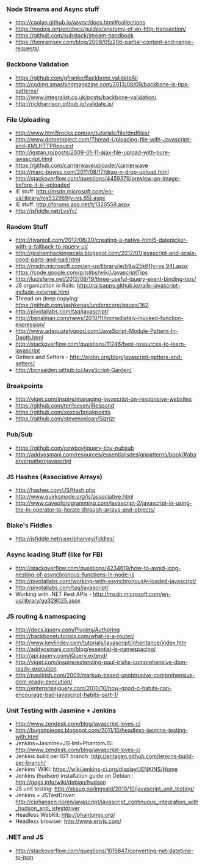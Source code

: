 ### Node Streams and Async stuff
* http://caolan.github.io/async/docs.html#collections
* https://nodejs.org/en/docs/guides/anatomy-of-an-http-transaction/
* https://github.com/substack/stream-handbook
* https://benramsey.com/blog/2008/05/206-partial-content-and-range-requests/


### Backbone Validation

* https://github.com/gfranko/Backbone.validateAll
* http://coding.smashingmagazine.com/2013/08/09/backbone-js-tips-patterns/
* http://www.integralist.co.uk/posts/backbone-validation/
* http://rickharrison.github.io/validate.js/


### File Uploading
* http://www.html5rocks.com/en/tutorials/file/dndfiles/
* http://www.dotnetobject.com/Thread-Uploading-file-with-Javascript-and-XMLHTTPRequest
* http://igstan.ro/posts/2009-01-11-ajax-file-upload-with-pure-javascript.html
* https://github.com/carrierwaveuploader/carrierwave
* http://marc-bowes.com/2011/08/17/drag-n-drop-upload.html
* http://stackoverflow.com/questions/4459379/preview-an-image-before-it-is-uploaded
* IE stuff: http://msdn.microsoft.com/en-us/library/ms532969(v=vs.85).aspx
* IE stuff: http://forums.asp.net/t/1320559.aspx
* http://jsfiddle.net/LvsYc/


### Random Stuff

* http://tjvantoll.com/2012/06/30/creating-a-native-html5-datepicker-with-a-fallback-to-jquery-ui/
* http://grahamhackingscala.blogspot.com/2012/01/javascript-and-scala-good-parts-and-bad.html
* http://msdn.microsoft.com/en-us/library/ie/b9w25k6f(v=vs.94).aspx
* https://code.google.com/p/jslibs/wiki/JavascriptTips
* http://lucisferre.net/2012/08/19/three-useful-jquery-event-binding-tips/
* JS organization in Rails: http://railsapps.github.io/rails-javascript-include-external.html
* Thread on deep copying: https://github.com/jashkenas/underscore/issues/162
* http://pivotallabs.com/tag/javascript/
* http://benalman.com/news/2010/11/immediately-invoked-function-expression/
* http://www.adequatelygood.com/JavaScript-Module-Pattern-In-Depth.html
* http://stackoverflow.com/questions/11246/best-resources-to-learn-javascript
* Getters and Setters - http://ejohn.org/blog/javascript-getters-and-setters/
* http://bonsaiden.github.io/JavaScript-Garden/

### Breakpoints

* http://viget.com/inspire/managing-javascript-on-responsive-websites
* https://github.com/ten1seven/jRespond
* https://github.com/xoxco/breakpoints
* https://github.com/stevenosloan/Sizrizr

### Pub/Sub

* https://github.com/cowboy/jquery-tiny-pubsub
* http://addyosmani.com/resources/essentialjsdesignpatterns/book/#observerpatternjavascript


### JS Hashes (Associative Arrays)
* http://hashes.com/JS/Hash.php
* http://www.quirksmode.org/js/associative.html
* http://www.caveofprogramming.com/javascript-2/javascript-in-using-the-in-operator-to-iterate-through-arrays-and-objects/

### Blake's Fiddles
* http://jsfiddle.net/user/bharvey/fiddles/


### Async loading Stuff (like for FB)
* http://stackoverflow.com/questions/4234619/how-to-avoid-long-nesting-of-asynchronous-functions-in-node-js
* http://pivotallabs.com/working-with-asynchronously-loaded-javascript/
* http://pivotallabs.com/tag/javascript/
* Working with .NET Rest APIs - http://msdn.microsoft.com/en-us/library/gg328025.aspx

### JS routing & namespacing
* http://docs.jquery.com/Plugins/Authoring
* http://backbonetutorials.com/what-is-a-router/
* http://www.kevlindev.com/tutorials/javascript/inheritance/index.htm
* http://addyosmani.com/blog/essential-js-namespacing/
* http://api.jquery.com/jQuery.extend/
* http://viget.com/inspire/extending-paul-irishs-comprehensive-dom-ready-execution
* http://paulirish.com/2009/markup-based-unobtrusive-comprehensive-dom-ready-execution/
* http://enterprisejquery.com/2010/10/how-good-c-habits-can-encourage-bad-javascript-habits-part-1/

### Unit Testing with Jasmine + Jenkins
* http://www.zendesk.com/blog/javascript-loves-ci
* http://bugsnpieces.blogspot.com/2011/10/headless-jasmine-testing-with.html
* Jenkins+Jasmine+JSHint+PhantomJS: http://www.zendesk.com/blog/javascript-loves-ci
* Jenkins build per IGT branch: http://entagen.github.com/jenkins-build-per-branch/
* Jenkins' WIKI: https://wiki.jenkins-ci.org/display/JENKINS/Home
* Jenkins (hudson) installation guide on Debian : http://gogs.info/wiki/debian/hudson
* JS unit testing: http://skaug.no/ingvald/2010/10/javascript_unit_testing/
* Jenkins + JSTestDriver: http://cjohansen.no/en/javascript/javascript_continuous_integration_with_hudson_and_jstestdriver
* Headless WebKit: http://phantomjs.org/
* Headless browser: http://www.envjs.com/

### .NET and JS
* http://stackoverflow.com/questions/1016847/converting-net-datetime-to-json
